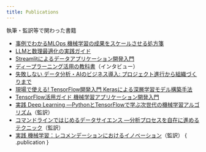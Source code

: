 ```yaml
---
title: Publications
---
```


執筆・監訳等で関わった書籍

- [事例でわかるMLOps 機械学習の成果をスケールさせる処方箋](https://www.amazon.co.jp/事例でわかるMLOps-機械学習の成果をスケールさせる処方箋-KS情報科学専門書-杉山-阿聖/dp/4065369568)
- [LLMと数理最適化の実践ガイド](https://www.amazon.co.jp/dp/4296100549)
- [Streamlitによるデータアプリケーション開発入門](https://www.amazon.co.jp/dp/4627854111)
- [ディープラーニング活用の教科書](https://www.amazon.co.jp/dp/4296100548)（インタビュー）
- [失敗しない データ分析・AIのビジネス導入: プロジェクト進行から組織づくりまで](https://www.amazon.co.jp/dp/4627854110)
- [現場で使える! TensorFlow開発入門 Kerasによる深層学習モデル構築手法](https://www.amazon.co.jp/dp/4798154121)
- [TensorFlow活用ガイド 機械学習アプリケーション開発入門](https://www.amazon.co.jp/dp/4774195049)
- [実践 Deep Learning ―PythonとTensorFlowで学ぶ次世代の機械学習アルゴリズム](https://www.amazon.co.jp/dp/4873118328)（監訳）
- [コマンドラインではじめるデータサイエンス ―分析プロセスを自在に進めるテクニック](https://www.amazon.co.jp/dp/4873117410)（監訳）
- [実践 機械学習：レコメンデーションにおけるイノベーション](https://community.mapr.jp/pdf-practical-machine-learning.html)（監訳）
{ .publication }

